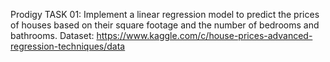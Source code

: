 Prodigy TASK 01: Implement a linear regression model to predict the prices of houses based on their square footage and the number of bedrooms and bathrooms.
Dataset: https://www.kaggle.com/c/house-prices-advanced-regression-techniques/data

